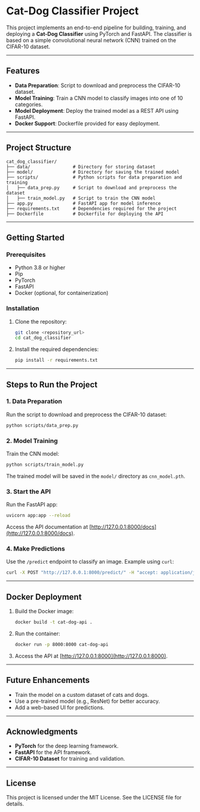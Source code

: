 # Cat-Dog Classifier Project

This project implements an end-to-end pipeline for building, training, and deploying a **Cat-Dog Classifier** using PyTorch and FastAPI. The classifier is based on a simple convolutional neural network (CNN) trained on the CIFAR-10 dataset.

---

## Features
- **Data Preparation**: Script to download and preprocess the CIFAR-10 dataset.
- **Model Training**: Train a CNN model to classify images into one of 10 categories.
- **Model Deployment**: Deploy the trained model as a REST API using FastAPI.
- **Docker Support**: Dockerfile provided for easy deployment.

---

## Project Structure
```
cat_dog_classifier/
├── data/                # Directory for storing dataset
├── model/               # Directory for saving the trained model
├── scripts/             # Python scripts for data preparation and training
│   ├── data_prep.py     # Script to download and preprocess the dataset
│   ├── train_model.py   # Script to train the CNN model
├── app.py               # FastAPI app for model inference
├── requirements.txt     # Dependencies required for the project
├── Dockerfile           # Dockerfile for deploying the API
```

---

## Getting Started

### Prerequisites
- Python 3.8 or higher
- Pip
- PyTorch
- FastAPI
- Docker (optional, for containerization)

### Installation
1. Clone the repository:
   ```bash
   git clone <repository_url>
   cd cat_dog_classifier
   ```

2. Install the required dependencies:
   ```bash
   pip install -r requirements.txt
   ```

---

## Steps to Run the Project

### 1. Data Preparation
Run the script to download and preprocess the CIFAR-10 dataset:
```bash
python scripts/data_prep.py
```

### 2. Model Training
Train the CNN model:
```bash
python scripts/train_model.py
```
The trained model will be saved in the `model/` directory as `cnn_model.pth`.

### 3. Start the API
Run the FastAPI app:
```bash
uvicorn app:app --reload
```
Access the API documentation at [http://127.0.0.1:8000/docs](http://127.0.0.1:8000/docs).

### 4. Make Predictions
Use the `/predict` endpoint to classify an image. Example using `curl`:
```bash
curl -X POST "http://127.0.0.1:8000/predict/" -H "accept: application/json" -H "Content-Type: multipart/form-data" -F "file=@path_to_image.jpg"
```

---

## Docker Deployment
1. Build the Docker image:
   ```bash
   docker build -t cat-dog-api .
   ```

2. Run the container:
   ```bash
   docker run -p 8000:8000 cat-dog-api
   ```

3. Access the API at [http://127.0.0.1:8000](http://127.0.0.1:8000).

---

## Future Enhancements
- Train the model on a custom dataset of cats and dogs.
- Use a pre-trained model (e.g., ResNet) for better accuracy.
- Add a web-based UI for predictions.

---

## Acknowledgments
- **PyTorch** for the deep learning framework.
- **FastAPI** for the API framework.
- **CIFAR-10 Dataset** for training and validation.

---

## License
This project is licensed under the MIT License. See the LICENSE file for details.

